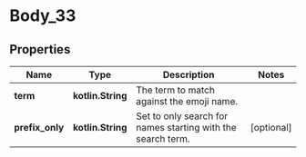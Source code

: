 
# Body_33

## Properties
Name | Type | Description | Notes
------------ | ------------- | ------------- | -------------
**term** | **kotlin.String** | The term to match against the emoji name. | 
**prefix_only** | **kotlin.String** | Set to only search for names starting with the search term. |  [optional]



